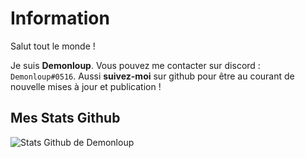 # Information
Salut tout le monde !

Je suis **Demonloup**. Vous pouvez me contacter sur discord : `Demonloup#0516`.
Aussi **suivez-moi** sur github pour être au courant de nouvelle mises à jour et publication !

## Mes Stats Github
![Stats Github de Demonloup](https://github-readme-stats.vercel.app/api?username=demonloupyt&show_icons=true&theme=tokyonight)
 
